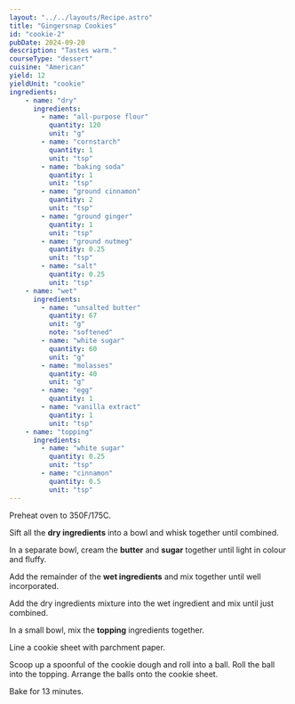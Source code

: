 ```yaml
---
layout: "../../layouts/Recipe.astro"
title: "Gingersnap Cookies"
id: "cookie-2"
pubDate: 2024-09-20
description: "Tastes warm."
courseType: "dessert"
cuisine: "American"
yield: 12
yieldUnit: "cookie"
ingredients:
    - name: "dry"
      ingredients:
        - name: "all-purpose flour"
          quantity: 120
          unit: "g"
        - name: "cornstarch"
          quantity: 1
          unit: "tsp"
        - name: "baking soda"
          quantity: 1
          unit: "tsp"
        - name: "ground cinnamon"
          quantity: 2
          unit: "tsp"
        - name: "ground ginger"
          quantity: 1
          unit: "tsp"
        - name: "ground nutmeg"
          quantity: 0.25
          unit: "tsp"
        - name: "salt"
          quantity: 0.25
          unit: "tsp"
    - name: "wet"
      ingredients:
        - name: "unsalted butter"
          quantity: 67
          unit: "g"
          note: "softened"
        - name: "white sugar"
          quantity: 60
          unit: "g"
        - name: "molasses"
          quantity: 40
          unit: "g"
        - name: "egg"
          quantity: 1
        - name: "vanilla extract"
          quantity: 1
          unit: "tsp"
    - name: "topping"
      ingredients:
        - name: "white sugar"
          quantity: 0.25
          unit: "tsp"
        - name: "cinnamon"
          quantity: 0.5
          unit: "tsp"
---
```

Preheat oven to 350F/175C.

Sift all the **dry ingredients** into a bowl and whisk together until combined.

In a separate bowl, cream the **butter** and **sugar** together until light in colour and fluffy. 

Add the remainder of the **wet ingredients** and mix together until well incorporated.

Add the dry ingredients mixture into the wet ingredient and mix until just combined.

In a small bowl, mix the **topping** ingredients together.

Line a cookie sheet with parchment paper.

Scoop up a spoonful of the cookie dough and roll into a ball. Roll the ball into the topping. Arrange the balls onto the cookie sheet.

Bake for 13 minutes.